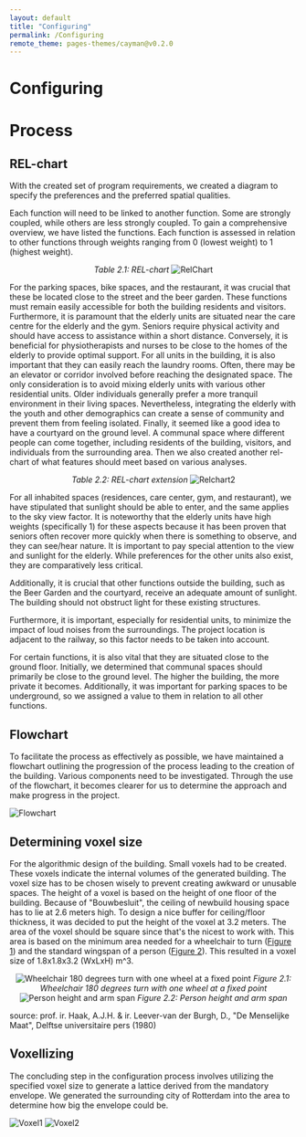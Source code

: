 ```yaml
---
layout: default
title: "Configuring"
permalink: /Configuring
remote_theme: pages-themes/cayman@v0.2.0
---
```


# Configuring 
# Process

## REL-chart

With the created set of program requirements, we created a diagram to specify the preferences and the preferred spatial qualities.

Each function will need to be linked to another function. Some are strongly coupled, while others are less strongly coupled. To gain a comprehensive overview, we have listed the functions. Each function is assessed in relation to other functions through weights ranging from 0 (lowest weight) to 1 (highest weight).

<div align="center">
  <em>Table 2.1: REL-chart</em>
  <img src="assets/RelChart.png" alt="RelChart">
</div>

For the parking spaces, bike spaces, and the restaurant, it was crucial that these be located close to the street and the beer garden. These functions must remain easily accessible for both the building residents and visitors. 
Furthermore, it is paramount that the elderly units are situated near the care centre for the elderly and the gym. Seniors require physical activity and should have access to assistance within a short distance. Conversely, it is beneficial for physiotherapists and nurses to be close to the homes of the elderly to provide optimal support. 
For all units in the building, it is also important that they can easily reach the laundry rooms. Often, there may be an elevator or corridor involved before reaching the designated space. The only consideration is to avoid mixing elderly units with various other residential units. Older individuals generally prefer a more tranquil environment in their living spaces. Nevertheless, integrating the elderly with the youth and other demographics can create a sense of community and prevent them from feeling isolated. 
Finally, it seemed like a good idea to have a courtyard on the ground level. A communal space where different people can come together, including residents of the building, visitors, and individuals from the surrounding area. 
Then we also created another rel-chart of what features should meet based on various analyses.

<div align="center">
  <em>Table 2.2: REL-chart extension</em>
  <img src="assets/Relchart2.png" alt="Relchart2">
</div>

For all inhabited spaces (residences, care center, gym, and restaurant), we have stipulated that sunlight should be able to enter, and the same applies to the sky view factor. It is noteworthy that the elderly units have high weights (specifically 1) for these aspects because it has been proven that seniors often recover more quickly when there is something to observe, and they can see/hear nature. It is important to pay special attention to the view and sunlight for the elderly. While preferences for the other units also exist, they are comparatively less critical. 

Additionally, it is crucial that other functions outside the building, such as the Beer Garden and the courtyard, receive an adequate amount of sunlight. The building should not obstruct light for these existing structures. 

Furthermore, it is important, especially for residential units, to minimize the impact of loud noises from the surroundings. The project location is adjacent to the railway, so this factor needs to be taken into account. 

For certain functions, it is also vital that they are situated close to the ground floor. Initially, we determined that communal spaces should primarily be close to the ground level. The higher the building, the more private it becomes. Additionally, it was important for parking spaces to be underground, so we assigned a value to them in relation to all other functions. 

## Flowchart 

To facilitate the process as effectively as possible, we have maintained a flowchart outlining the progression of the process leading to the creation of the building. Various components need to be investigated. Through the use of the flowchart, it becomes clearer for us to determine the approach and make progress in the project. 

![Flowchart](assets/Flowchart.jpg)

## Determining voxel size 

For the algorithmic design of the building. Small voxels had to be created. These voxels indicate the internal volumes of the generated building. The voxel size has to be chosen wisely to prevent creating awkward or unusable spaces. The height of a voxel is based on the height of one floor of the building. Because of "Bouwbesluit", the ceiling of newbuild housing space has to lie at 2.6 meters high. To design a nice buffer for ceiling/floor thickness, it was decided to put the height of the voxel at 3.2 meters. The area of the voxel should be square since that's the nicest to work with. This area is based on the minimum area needed for a wheelchair to turn ([Figure 1](#wheelchair-turn)) and the standard wingspan of a person ([Figure 2](#Person-size)). This resulted in a voxel size of 1.8x1.8x3.2 (WxLxH) m^3.

<div align="center">
  <img src="https://github.com/CSFAlliance/csfalliance.github.io/assets/93916885/423155a7-9e08-46ef-bafa-203f8e75ff69" alt="Wheelchair 180 degrees turn with one wheel at a fixed point">
  <em>Figure 2.1: Wheelchair 180 degrees turn with one wheel at a fixed point</em>
</div>

<div align="center">
  <img src="https://github.com/CSFAlliance/csfalliance.github.io/assets/93916885/c659e5df-4efd-4539-b298-9f37dfe98c6a" alt="Person height and arm span">
  <em>Figure 2.2: Person height and arm span</em>
</div>

source: prof. ir. Haak, A.J.H. & ir. Leever-van der Burgh, D., "De Menselijke Maat", Delftse universitaire pers (1980)

## Voxellizing 

The concluding step in the configuration process involves utilizing the specified voxel size to generate a lattice derived from the mandatory envelope. We generated the surrounding city of Rotterdam into the area to determine how big the envelope could be. 

![Voxel1](assets/voxel1.jpg)
![Voxel2](assets/Voxel2.jpg)





